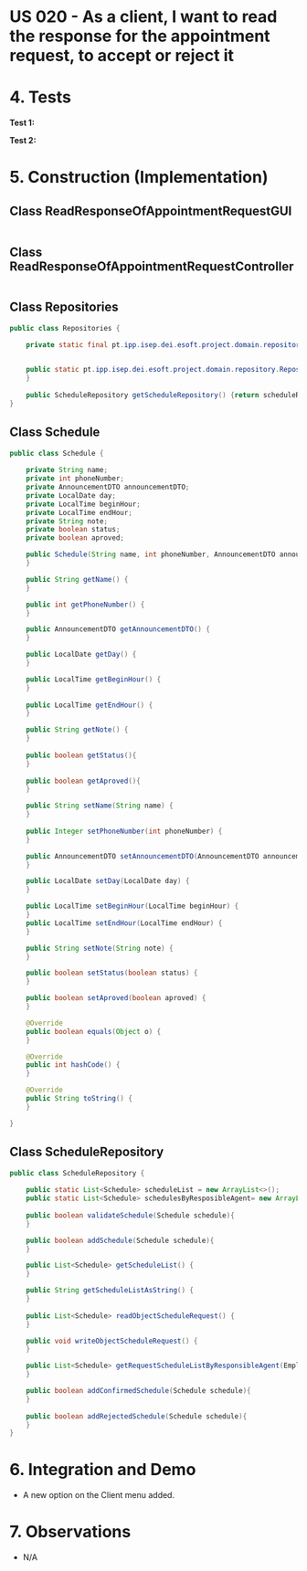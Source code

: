 # US 020 - As a client, I want to read the response for the appointment request, to accept or reject it

# 4. Tests 

**Test 1:** 

	

**Test 2:** 



# 5. Construction (Implementation)


## Class ReadResponseOfAppointmentRequestGUI 

```java

```


## Class ReadResponseOfAppointmentRequestController

```java

```

## Class Repositories

```java
public class Repositories {

    private static final pt.ipp.isep.dei.esoft.project.domain.repository.Repositories instance = new pt.ipp.isep.dei.esoft.project.domain.repository.Repositories();
    

    public static pt.ipp.isep.dei.esoft.project.domain.repository.Repositories getInstance() {
    }
    
    public ScheduleRepository getScheduleRepository() {return scheduleRepository;}
}

```

## Class Schedule

```java
public class Schedule {
    
    private String name;
    private int phoneNumber;
    private AnnouncementDTO announcementDTO;
    private LocalDate day;
    private LocalTime beginHour;
    private LocalTime endHour;
    private String note;
    private boolean status; 
    private boolean aproved;

    public Schedule(String name, int phoneNumber, AnnouncementDTO announcementDTO, LocalDate day, LocalTime beginHour,LocalTime endHour, String note, boolean status, boolean aproved) {
    }

    public String getName() {
    }

    public int getPhoneNumber() {
    }

    public AnnouncementDTO getAnnouncementDTO() {
    }

    public LocalDate getDay() {
    }

    public LocalTime getBeginHour() {
    }
    
    public LocalTime getEndHour() {
    }

    public String getNote() {
    }
    
    public boolean getStatus(){
    }
    
    public boolean getAproved(){
    }

    public String setName(String name) {
    }
    
    public Integer setPhoneNumber(int phoneNumber) {
    }

    public AnnouncementDTO setAnnouncementDTO(AnnouncementDTO announcementDTO) {
    }

    public LocalDate setDay(LocalDate day) {
    }

    public LocalTime setBeginHour(LocalTime beginHour) {
    }
    public LocalTime setEndHour(LocalTime endHour) {
    }

    public String setNote(String note) {
    }

    public boolean setStatus(boolean status) {
    }

    public boolean setAproved(boolean aproved) {
    }

    @Override
    public boolean equals(Object o) {
    }

    @Override
    public int hashCode() {
    }

    @Override
    public String toString() {
    }

}
```

## Class ScheduleRepository

```java
public class ScheduleRepository {
    
    public static List<Schedule> scheduleList = new ArrayList<>();
    public static List<Schedule> schedulesByResposibleAgent= new ArrayList<>();
    
    public boolean validateSchedule(Schedule schedule){
    }

    public boolean addSchedule(Schedule schedule){
    }

    public List<Schedule> getScheduleList() {
    }

    public String getScheduleListAsString() {
    }
    
    public List<Schedule> readObjectScheduleRequest() {
    }

    public void writeObjectScheduleRequest() {
    }

    public List<Schedule> getRequestScheduleListByResponsibleAgent(Employee agent){
    }

    public boolean addConfirmedSchedule(Schedule schedule){
    }
    
    public boolean addRejectedSchedule(Schedule schedule){
    }
}
```

# 6. Integration and Demo 


* A new option on the Client menu added.


# 7. Observations

* N/A





